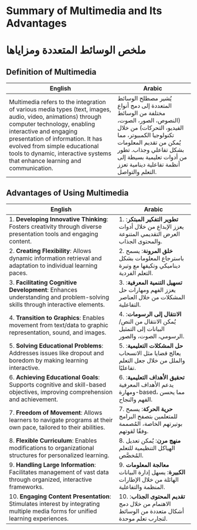 # Summary of Multimedia and Its Advantages
# ملخص الوسائط المتعددة ومزاياها

## Definition of Multimedia  
| English | Arabic |
|---------|--------|
| Multimedia refers to the integration of various media types (text, images, audio, video, animations) through computer technology, enabling interactive and engaging presentation of information. It has evolved from simple educational tools to dynamic, interactive systems that enhance learning and communication. | يُشير مصطلح الوسائط المتعددة إلى دمج أنواع مختلفة من الوسائط (النصوص، الصور، الصوت، الفيديو، التحركات) من خلال تكنولوجيا الكمبيوتر، مما يُمكن من تقديم المعلومات بشكل تفاعلي وجذاب. تطور من أدوات تعليمية بسيطة إلى أنظمة تفاعلية دينامية تعزز التعلم والتواصل. |

## Advantages of Using Multimedia  
| English | Arabic |
|---------|--------|
| 1. **Developing Innovative Thinking**: Fosters creativity through diverse presentation tools and engaging content. | 1. **تطوير التفكير المبتكر**:  يعزز الإبداع من خلال أدوات العرض التقديمي المتنوعة والمحتوى الجذاب. |
| 2. **Creating Flexibility**: Allows dynamic information retrieval and adaptation to individual learning paces. | 2. **خلق المرونة**: يسمح باسترجاع المعلومات بشكل ديناميكي وتكيفها مع وتيرة التعلم الفردية. |
| 3. **Facilitating Cognitive Development**: Enhances understanding and problem-solving skills through interactive elements. | 3. **تسهيل التنمية المعرفية**: يعزز الفهم ومهارات حل المشكلات من خلال العناصر التفاعلية. |
| 4. **Transition to Graphics**: Enables movement from text/data to graphic representation, sound, and images. | 4. **الانتقال إلى الرسومات**: يُمكن الانتقال من النص/البيانات إلى التمثيل الرسومي، الصوت، والصور. |
| 5. **Solving Educational Problems**: Addresses issues like dropout and boredom by making learning interactive. | 5. **حل المشكلات التعليمية**: يعالج قضايا مثل الانسحاب والملل من خلال جعل التعلم تفاعليًا. |
| 6. **Achieving Educational Goals**: Supports cognitive and skill-based objectives, improving comprehension and achievement. | 6. **تحقيق الأهداف التعليمية**: يدعم الأهداف المعرفية ومهارة-based، مما يحسن الفهم والنجاح. |
| 7. **Freedom of Movement**: Allows learners to navigate programs at their own pace, tailored to their abilities. | 7. **حرية الحركة**: يسمح للمتعلمين بتصفح البرامج بوتيرتهم الخاصة، المُصممة وفقًا لقوتهم. |
| 8. **Flexible Curriculum**: Enables modifications to organizational structures for personalized learning. | 8. **منهج مرن**: يُمكن تعديل الهياكل التنظيمية للتعلم المُخصَّص. |
| 9. **Handling Large Information**: Facilitates management of vast data through organized, interactive frameworks. | 9. **معالجة المعلومات الكبيرة**: يسهل إدارة البيانات الهائلة من خلال الإطارات المنظمة والتفاعلية. |
| 10. **Engaging Content Presentation**: Stimulates interest by integrating multiple media forms for unified learning experiences. | 10. **تقديم المحتوى الجذاب**:  الاهتمام من خلال دمج أشكال متعددة من الوسائط لتجارب تعلم موحدة. |
